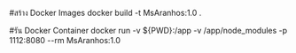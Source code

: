 #สร้าง Docker Images
docker build -t MsAranhos:1.0 .

#รัน Docker Container
docker run -v ${PWD}:/app -v /app/node_modules -p 1112:8080 --rm MsAranhos:1.0
